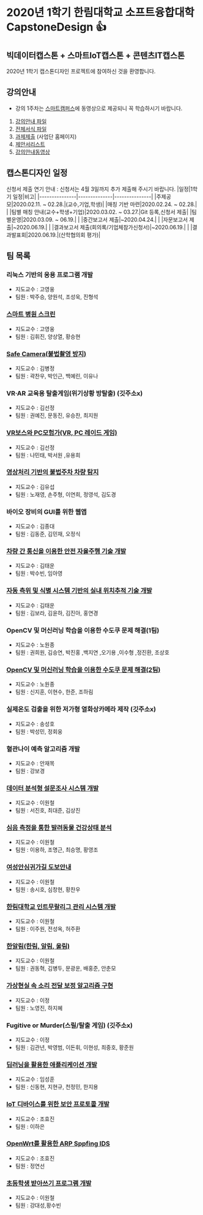 # 2020년 1학기 한림대학교 소프트융합대학 CapstoneDesign :+1:  



## 빅데이터캡스톤 + 스마트IoT캡스톤 + 콘텐츠IT캡스톤
2020년 1학기 캡스톤디자인 프로젝트에 참여하신 것을 환영합니다.

## 강의안내
- 강의 1주차는 [스마트캠퍼스]( https://smart.hallym.ac.kr/index.jsp )에 동영상으로 제공되니 꼭 학습하시기 바랍니다.
1. [강의안내 파일](https://github.com/lab-lwc/20201_CapstoneDesign/blob/master/자료/introduceCapstoneDesign.pdf)
2. [전체서식 파일](https://github.com/lab-lwc/20201_CapstoneDesign/blob/master/자료/2020_1_capstoneDesignForm.hwp)  
3. [과제제출](https://hlsw.hallym.ac.kr/index.php?mp=s3) (사업단 홈페이지)
4. [제안서리스트](https://github.com/lab-lwc/20201_CapstoneDesign/blob/master/자료/제안서통합본.pdf)
5. [강의안내동영상](https://youtu.be/SQ1s6JyidUI)

## 캡스톤디자인 일정 
신청서 제출 연기 안내 : 신청서는 4월 3일까지 추가 제출해 주시기 바랍니다.
|일정|1학기 일정|비고|
|---------------|--------------|---------------|
|주제공모|2020.02.11. ~ 02.28.|(교수,기업,학생)|
|매칭 기반 마련|2020.02.24. ~ 02.28.|    |
|팀별 매칭 안내(교수+학생+기업)|2020.03.02. ~ 03.27.|Git 등록,신청서 제출|
|팀별운영|2020.03.09. ~ 06.19.|    |
|중간보고서 제출|~2020.04.24.|    |
|자문보고서 제출|~2020.06.19.|    |
|결과보고서 제출(회의록/기업체참가신청서)|~2020.06.19.|    |
|결과발표회|2020.06.19.|(산학협의회 평가)|
## 팀 목록
### 리눅스 기반의 응용 프로그램 개발 
  * 지도교수 : 고영웅  
  * 팀원 : 박주승, 양원석, 조성욱, 진형석  
### [스마트 병원 스크린](https://github.com/HSHTrois/201551xx)
  * 지도교수 : 고영웅  
  * 팀원 : 김휘진, 양상열, 황승현  
### [Safe Camera(불법촬영 방지)](https://github.com/kcw32/Hallym_Capston_Safe) 
  * 지도교수 : 김병정  
  * 팀원 : 곽찬우, 박인근, 백예린, 이유나  
### VR·AR 교육용 탈출게임(위기상황 방탈출) (깃주소x)
  * 지도교수 : 김선정  
  * 팀원 : 권예진, 문동진, 유승찬, 최지원  
### [VR보스와 PC모험가(VR, PC 레이드 게임)](https://github.com/jounis23/VR_boos-PC_hunter) 
  * 지도교수 : 김선정  
  * 팀원 : 나민태, 박서원 ,유용희
### [영상처리 기반의 불법주차 차량 탐지](https://github.com/YeongSeokJeong/smart_parking_lot)
  * 지도교수 : 김유섭
  * 팀원 : 노재영, 손주형, 이연희, 정영석, 김도경
### 바이오 장비의 GUI를 위한 웹앱
  * 지도교수 : 김종대  
  * 팀원 : 김동준, 김민재, 오정식 
### [차량 간 통신을 이용한 안전 자율주행 기술 개발](https://github.com/kijblue/AICAR) 
  * 지도교수 : 김태운     
  * 팀원 : 박수빈, 임아영
### [자동 측위 및 식별 시스템 기반의 실내 위치추적 기술 개발](https://github.com/HAS-Hallym/HAS)
  * 지도교수 : 김태운
  * 팀원 : 김보라, 김윤하, 김진아, 홍연경  
### OpenCV 및 머신러닝 학습을 이용한 수도쿠 문제 해결(1팀) 
  * 지도교수 : 노원종
  * 팀원 : 권희원, 김승연, 박진홍 ,백지연 ,오기용 ,이수형 ,정진환, 조상호 
### [OpenCV 및 머신러닝 학습을 이용한 수도쿠 문제 해결(2팀)](https://github.com/shin950924) 
  * 지도교수 : 노원종
  * 팀원 : 신지훈, 이현수, 한준, 조하림 
### 실제온도 검출을 위한 저가형 열화상카메라 제작 (깃주소x)
  * 지도교수 : 송성호  
  * 팀원 : 박성민, 정회웅
### 혈관나이 예측 알고리즘 개발
  * 지도교수 : 안재목
  * 팀원 : 강보경
### [데이터 분석형 설문조사 시스템 개발](https://github.com/JHSeo95/hallym_SW_CapstoneDesign) 
  * 지도교수 : 이원철  
  * 팀원 : 서진호, 최대준, 김상진
### [심음 측정을 통한 발려동물 건강상태 분석](https://github.com/2020-Hallym-Capstone-Design-Team-PHAS) 
  * 지도교수 : 이원철
  * 팀원 : 이용하, 조명근, 최승명, 황영조 
### [여성안심귀가길 도보안내](https://github.com/HChanWoo/SSH)
  * 지도교수 : 이원철
  * 팀원 : 송시호, 심창현, 황찬우  
### [한림대학교 인트무랄리그 관리 시스템 개발](https://github.com/juhwanHeo/hallym_club)
  * 지도교수 : 이원철  
  * 팀원 : 이주원, 전성옥, 허주환
### [한알림(한림, 알림, 울림)](https://github.com/baehongjun0212/H-Allym) 
  * 지도교수 : 이원철
  * 팀원 : 권동혁, 김병두, 문광운, 배홍준, 안춘모
### [가상현실 속 소리 전달 보정 알고리즘 구현](https://github.com/noyeng/sound_correct_hallym)
  * 지도교수 : 이정
  * 팀원 : 노영진, 하지혜 
### Fugitive or Murder(스릴/탈출 게임) (깃주소x)
  * 지도교수 : 이정
  * 팀원 : 김관년, 박영범, 이돈휘, 이현성, 최중호, 황준원
### [딥러닝을 활용한 애플리케이션 개발](https://github.com/HyeonGyuChi/CapstoneDesign20201) 
  * 지도교수 : 임성훈  
  * 팀원 : 신동현, 지현규, 천정민, 한지용
### [IoT 디바이스를 위한 보안 프로토콜 개발](https://github.com/LHaEun/LHaEun)
  * 지도교수 : 조효진
  * 팀원 : 이하은
### [OpenWrt를 활용한 ARP Sppfing IDS](https://github.com/Yeon-Seon/2020_CapstoneDesign)
  * 지도교수 : 조효진
  * 팀원 : 정연선
### [초등학생 받아쓰기 프로그램 개발](https://github.com/subeen1007/capstone-design.git)
  * 지도교수 : 이원철
  * 팀원 : 강대성,황수빈


